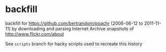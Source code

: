 backfill
========

backfill for https://github.com/bertrandom/poachr (2006-06-12 to 2011-11-11) by downloading and parsing Internet Archive snapshots of http://www.flickr.com/about

See `scripts` branch for hacky scripts used to recreate this history

